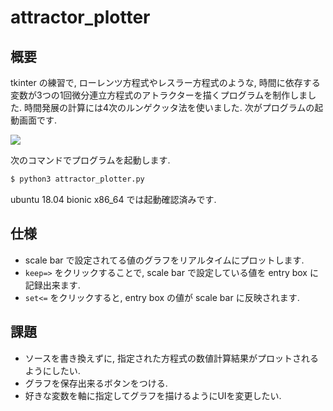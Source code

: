# attractor_plotter
## 概要
tkinter の練習で, ローレンツ方程式やレスラー方程式のような, 時間に依存する変数が3つの1回微分連立方程式のアトラクターを描くプログラムを制作しました. 時間発展の計算には4次のルンゲクッタ法を使いました. 次がプログラムの起動画面です.

![](https://pbs.twimg.com/media/DpfqemtU4AAMKuu.png:large)

次のコマンドでプログラムを起動します.

```bash
$ python3 attractor_plotter.py
```
ubuntu 18.04 bionic x86_64 では起動確認済みです.

## 仕様
* scale bar で設定されてる値のグラフをリアルタイムにプロットします.
* `keep=>` をクリックすることで, scale bar で設定している値を entry box に記録出来ます.
* `set<=` をクリックすると, entry box の値が scale bar に反映されます.

## 課題
* ソースを書き換えずに, 指定された方程式の数値計算結果がプロットされるようにしたい.
* グラフを保存出来るボタンをつける.
* 好きな変数を軸に指定してグラフを描けるようにUIを変更したい.
